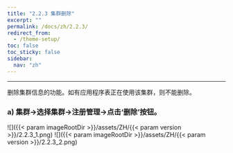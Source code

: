 ```yaml
---
title: "2.2.3 集群删除"
excerpt: ""
permalink: /docs/zh/2.2.3/
redirect_from:
  - /theme-setup/
toc: false
toc_sticky: false
sidebar:
  nav: "zh"
---
```


---
删除集群信息的功能。如有应用程序表正在使用该集群，则不能删除。

### a\) 集群→选择集群→注册管理→点击‘删除’按钮。
![]({{< param imageRootDir >}}/assets/ZH/{{< param version >}}/2.2.3_1.png)
![]({{< param imageRootDir >}}/assets/ZH/{{< param version >}}/2.2.3_2.png)
